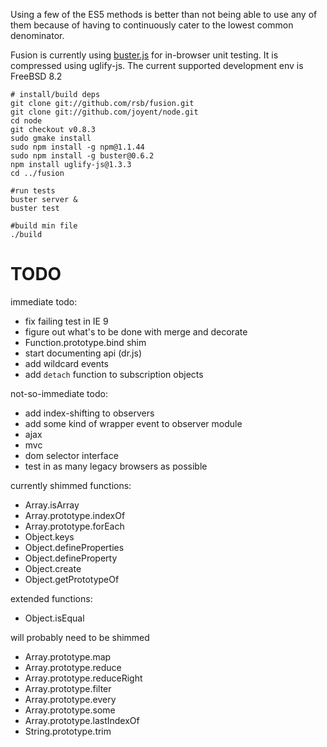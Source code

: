 Using a few of the ES5 methods is better than not being able to use any of them
because of having to continuously cater to the lowest common denominator.

Fusion is currently using [buster.js](http://busterjs.org) for in-browser
unit testing. It is compressed using uglify-js. The current supported development env is FreeBSD 8.2

```
# install/build deps
git clone git://github.com/rsb/fusion.git
git clone git://github.com/joyent/node.git
cd node
git checkout v0.8.3
sudo gmake install
sudo npm install -g npm@1.1.44
sudo npm install -g buster@0.6.2
npm install uglify-js@1.3.3
cd ../fusion

#run tests
buster server &
buster test

#build min file
./build
```

TODO
====

immediate todo:
- fix failing test in IE 9
- figure out what's to be done with merge and decorate
- Function.prototype.bind shim
- start documenting api (dr.js)
- add wildcard events
- add `detach` function to subscription objects

not-so-immediate todo:
- add index-shifting to observers
- add some kind of wrapper event to observer module
- ajax
- mvc
- dom selector interface
- test in as many legacy browsers as possible

currently shimmed functions:
- Array.isArray
- Array.prototype.indexOf
- Array.prototype.forEach
- Object.keys
- Object.defineProperties
- Object.defineProperty
- Object.create
- Object.getPrototypeOf

extended functions:
- Object.isEqual

will probably need to be shimmed
- Array.prototype.map
- Array.prototype.reduce
- Array.prototype.reduceRight
- Array.prototype.filter
- Array.prototype.every
- Array.prototype.some
- Array.prototype.lastIndexOf
- String.prototype.trim
